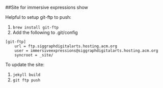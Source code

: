 ##Site for immersive expressions show

Helpful to setup git-ftp to push:

1. `brew install git-ftp`
2. Add the following to .git/config

```
[git-ftp]
	url = ftp.siggraphdigitalarts.hosting.acm.org
	user = immersiveexpressions@siggraphdigitalarts.hosting.acm.org
	syncroot = _site/
```
To update the site:

1. `jekyll build`
2. `git ftp push`
